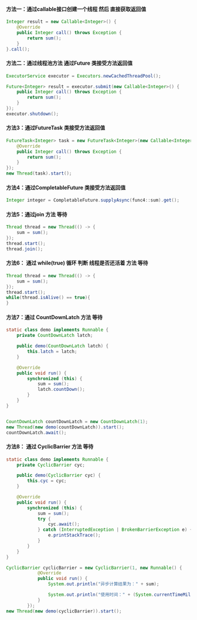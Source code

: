 #### 方法一：通过callable接口创建一个线程 然后 直接获取返回值

```java
Integer result = new Callable<Integer>() {
    @Override
    public Integer call() throws Exception {
        return sum();
    }
}.call();
```

#### 方法二：通过线程池方法 通过Future 类接受方法返回值

```java
ExecutorService executor = Executors.newCachedThreadPool();

Future<Integer> result = executor.submit(new Callable<Integer>() {
    public Integer call() throws Exception {
        return sum();
    }
});
executor.shutdown();
```

#### 方法3：通过FutureTask 类接受方法返回值

```java
FutureTask<Integer> task = new FutureTask<Integer>(new Callable<Integer>() {
    @Override
    public Integer call() throws Exception {
        return sum();
    }
});
new Thread(task).start();
```

#### 方法4：通过CompletableFuture 类接受方法返回值

```java
Integer integer = CompletableFuture.supplyAsync(func4::sum).get();
```

#### 方法5：通过join 方法 等待

```java
Thread thread = new Thread(() -> {
    sum = sum();
});
thread.start();
thread.join();
```

#### 方法6： 通过 while(true) 循环 判断 线程是否还活着 方法 等待

```java
Thread thread = new Thread(() -> {
    sum = sum();
});
thread.start();
while(thread.isAlive() == true){
}
```

#### 方法7：通过 CountDownLatch 方法 等待

```java
static class demo implements Runnable {
    private CountDownLatch latch;

    public demo(CountDownLatch latch) {
        this.latch = latch;
    }

    @Override
    public void run() {
        synchronized (this) {
            sum = sum();
            latch.countDown();
        }
    }
}


CountDownLatch countDownLatch = new CountDownLatch(1);
new Thread(new demo(countDownLatch)).start();
countDownLatch.await();
```

#### 方法8： 通过 CyclicBarrier 方法 等待

```java
static class demo implements Runnable {
    private CyclicBarrier cyc;

    public demo(CyclicBarrier cyc) {
        this.cyc = cyc;
    }

    @Override
    public void run() {
        synchronized (this) {
            sum = sum();
            try {
                cyc.await();
            } catch (InterruptedException | BrokenBarrierException e) {
                e.printStackTrace();
            }
        }
    }
}

CyclicBarrier cyclicBarrier = new CyclicBarrier(1, new Runnable() {
            @Override
            public void run() {
                System.out.println("异步计算结果为：" + sum);

                System.out.println("使用时间：" + (System.currentTimeMillis() - start) + " ms");
            }
        });
new Thread(new demo(cyclicBarrier)).start();
```